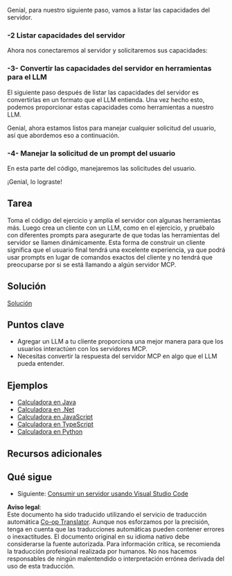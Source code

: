 <!--
CO_OP_TRANSLATOR_METADATA:
{
  "original_hash": "904b689eda5a68cbafe656d53f9787c7",
  "translation_date": "2025-06-17T18:44:05+00:00",
  "source_file": "03-GettingStarted/03-llm-client/README.md",
  "language_code": "es"
}
-->
Genial, para nuestro siguiente paso, vamos a listar las capacidades del servidor.

### -2 Listar capacidades del servidor

Ahora nos conectaremos al servidor y solicitaremos sus capacidades:

### -3- Convertir las capacidades del servidor en herramientas para el LLM

El siguiente paso después de listar las capacidades del servidor es convertirlas en un formato que el LLM entienda. Una vez hecho esto, podemos proporcionar estas capacidades como herramientas a nuestro LLM.

Genial, ahora estamos listos para manejar cualquier solicitud del usuario, así que abordemos eso a continuación.

### -4- Manejar la solicitud de un prompt del usuario

En esta parte del código, manejaremos las solicitudes del usuario.

¡Genial, lo lograste!

## Tarea

Toma el código del ejercicio y amplía el servidor con algunas herramientas más. Luego crea un cliente con un LLM, como en el ejercicio, y pruébalo con diferentes prompts para asegurarte de que todas las herramientas del servidor se llamen dinámicamente. Esta forma de construir un cliente significa que el usuario final tendrá una excelente experiencia, ya que podrá usar prompts en lugar de comandos exactos del cliente y no tendrá que preocuparse por si se está llamando a algún servidor MCP.

## Solución

[Solución](/03-GettingStarted/03-llm-client/solution/README.md)

## Puntos clave

- Agregar un LLM a tu cliente proporciona una mejor manera para que los usuarios interactúen con los servidores MCP.
- Necesitas convertir la respuesta del servidor MCP en algo que el LLM pueda entender.

## Ejemplos

- [Calculadora en Java](../samples/java/calculator/README.md)
- [Calculadora en .Net](../../../../03-GettingStarted/samples/csharp)
- [Calculadora en JavaScript](../samples/javascript/README.md)
- [Calculadora en TypeScript](../samples/typescript/README.md)
- [Calculadora en Python](../../../../03-GettingStarted/samples/python)

## Recursos adicionales

## Qué sigue

- Siguiente: [Consumir un servidor usando Visual Studio Code](/03-GettingStarted/04-vscode/README.md)

**Aviso legal**:  
Este documento ha sido traducido utilizando el servicio de traducción automática [Co-op Translator](https://github.com/Azure/co-op-translator). Aunque nos esforzamos por la precisión, tenga en cuenta que las traducciones automáticas pueden contener errores o inexactitudes. El documento original en su idioma nativo debe considerarse la fuente autorizada. Para información crítica, se recomienda la traducción profesional realizada por humanos. No nos hacemos responsables de ningún malentendido o interpretación errónea derivada del uso de esta traducción.